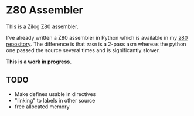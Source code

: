 # Z80 Assembler


This is a Zilog Z80 assembler.

I've already written a Z80 assembler in Python which is available in my
[z80 repository](https://github.com/adzierzanowski/z80/). The difference is that
`zasm` is a 2-pass asm whereas the python one passed the source several times and
is significantly slower.

**This is a work in progress.**

## TODO

* Make defines usable in directives
* "linking" to labels in other source
* free allocated memory
